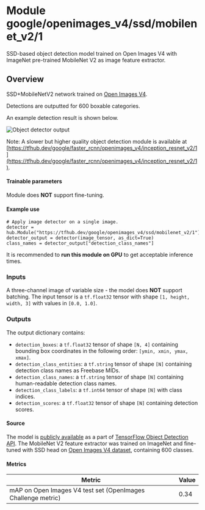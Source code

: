 # Module google/openimages_v4/ssd/mobilenet_v2/1

SSD-based object detection model trained on Open Images V4 with ImageNet
pre-trained MobileNet V2 as image feature extractor.

<!-- task: image-object-detection -->
<!-- asset-path: legacy -->
<!-- network-architecture: ssd -->
<!-- dataset: openimagesv4 -->
<!-- fine-tunable: false -->
<!-- format: hub -->
<!-- colab: https://colab.research.google.com/github/tensorflow/docs/blob/master/site/en/hub/tutorials/object_detection.ipynb -->

## Overview
SSD+MobileNetV2 network trained on
[Open Images V4](https://storage.googleapis.com/openimages/web/index.html).

Detections are outputted for 600 boxable categories.

An example detection result is shown below.

![Object detector output](https://www.gstatic.com/aihub/tfhub/detection/ssd_output.png)

Note: A slower but higher quality object detection module is available at [https://tfhub.dev/google/faster_rcnn/openimages_v4/inception_resnet_v2/1](https://tfhub.dev/google/faster_rcnn/openimages_v4/inception_resnet_v2/1).

#### Trainable parameters
Module does **NOT** support fine-tuning.

#### Example use
```
# Apply image detector on a single image.
detector = hub.Module("https://tfhub.dev/google/openimages_v4/ssd/mobilenet_v2/1")
detector_output = detector(image_tensor, as_dict=True)
class_names = detector_output["detection_class_names"]
```
It is recommended to **run this module on GPU** to get acceptable inference
times.

### Inputs

A three-channel image of variable size - the model does **NOT** support
batching. The input tensor is a `tf.float32` tensor with shape `[1, height,
width, 3]` with values in `[0.0, 1.0]`.

### Outputs
The output dictionary contains:

* `detection_boxes`: a `tf.float32` tensor of shape `[N, 4]` containing
bounding box coordinates in the following order: `[ymin, xmin, ymax, xmax]`.
* `detection_class_entities`: a `tf.string` tensor of shape `[N]` containing
detection class names as Freebase MIDs.
* `detection_class_names`: a `tf.string` tensor of shape `[N]` containing
human-readable detection class names.
* `detection_class_labels`: a `tf.int64` tensor of shape `[N]` with class
indices.
* `detection_scores`: a `tf.float32` tensor of shape `[N]` containing
detection scores.

#### Source

The model is
[publicly available](https://github.com/tensorflow/models/blob/master/research/object_detection/samples/configs/faster_rcnn_inception_resnet_v2_atrous_oid.config)
as a part of
[TensorFlow Object Detection API](https://github.com/tensorflow/models/tree/master/research/object_detection).
The MobileNet V2 feature extractor was trained on ImageNet and fine-tuned with
SSD head on
[Open Images V4 dataset](https://storage.googleapis.com/openimages/web/index.html),
containing 600 classes.

#### Metrics
Metric  | Value
------- | --------
mAP on Open Images V4 test set (OpenImages Challenge metric)  | 0.34


